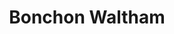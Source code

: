 ---
layout: place
title: Bonchon Waltham
permalink: /massachusetts/waltham/bonchon-waltham.html
stateAbbr: MA
stateName: Massachusetts
cityName: Waltham
seo:
  type: restaurant
  links: null
place_id: ChIJew_4CEmD44kR_rIs0uaEYgA
photos:
  - name: >-
      places/ChIJew_4CEmD44kR_rIs0uaEYgA/photos/AeeoHcK-zKD2aLhm0hEAgteWLdprCIBnuaSoRFWQN6loTnOFClGwxCz4mkkptsRi_0y8hmYGSPIR9TqzRBdal3jfFqF7fxc3NV6A5kcG0AxuGpBkObfKZTViiymmXJb-QYkx6qPKLrU35Op8ksJZmTUgwYQIy4kIZ5yQkwxgoe-G8SiJSXwHQO1qdrpDDzMjEQy1VSPOMwvLjCdSUVu5m-rSS2xYkR9yfIjMTzeOGxtgJJltqlgPQIwaXy2UahgrPUhAB5njC317TM2NWDQB_-UDI0L_QGbPaI7UoHN9Cq3bfwk
    widthPx: 800
    heightPx: 800
    authorAttributions:
      - displayName: Bonchon Waltham
        uri: https://maps.google.com/maps/contrib/115906360981695687348
        photoUri: >-
          https://lh3.googleusercontent.com/a-/ALV-UjW63t4ElEW9Mf6HQGR_B3tAeTjOIq9AAjSdFjVow8kWjiRj_L4=s100-p-k-no-mo
    flagContentUri: >-
      https://www.google.com/local/imagery/report/?cb_client=maps_api_places.places_api&image_key=!1e10!2sAF1QipOUd4LKtJa4sYIQUb3IhfbHuq3IixcOp9A3ktE&hl=en-US
    googleMapsUri: >-
      https://www.google.com/maps/place//data=!3m4!1e2!3m2!1sAF1QipOUd4LKtJa4sYIQUb3IhfbHuq3IixcOp9A3ktE!2e10!4m2!3m1!1s0x89e3834908f80f7b:0x6284e6d22cb2fe
  - name: >-
      places/ChIJew_4CEmD44kR_rIs0uaEYgA/photos/AeeoHcKG7OQgWwuJOjrwvja71w5VOQSI-LhvIk2hfY6lMF4Gu_PVe_gx-l68S4QaZ5joWHO9JYRl9_pFgEHuIgl7buygSHLZ8fBhRiculE7OOpcq4ut3U3UU2NkOR7qaUU22hwaRoWvJ-jT8ektYOsm6RGGw44f4e55co1UTotkxZst19IC6PBLE5vwRb3U9F-fRdtKmdYjHlYKrkkXeX7ZWUFek4BDPjJSnBT6Oz94yBw7mRutWae-9_FcAEmbTECSjnnQ3NeAKQZ7bTW5IKo8CdIQfkpv93ozA09H2-5Wk6oY
    widthPx: 1232
    heightPx: 693
    authorAttributions:
      - displayName: Bonchon Waltham
        uri: https://maps.google.com/maps/contrib/115906360981695687348
        photoUri: >-
          https://lh3.googleusercontent.com/a-/ALV-UjW63t4ElEW9Mf6HQGR_B3tAeTjOIq9AAjSdFjVow8kWjiRj_L4=s100-p-k-no-mo
    flagContentUri: >-
      https://www.google.com/local/imagery/report/?cb_client=maps_api_places.places_api&image_key=!1e10!2sAF1QipMOQufZLqOMPse5Mg7Jc3gwt-uTSsQLCRMvxKc&hl=en-US
    googleMapsUri: >-
      https://www.google.com/maps/place//data=!3m4!1e2!3m2!1sAF1QipMOQufZLqOMPse5Mg7Jc3gwt-uTSsQLCRMvxKc!2e10!4m2!3m1!1s0x89e3834908f80f7b:0x6284e6d22cb2fe
  - name: >-
      places/ChIJew_4CEmD44kR_rIs0uaEYgA/photos/AeeoHcLgZeqpiCsrSMKup9Y7jS_JuZkRjuzD9Q2AyejP4sNK6QZf7JrKAat4GT9wyA74N4VQ_5zK3Al8T7j-_ADyOexv6VGqTCAHsQfQBjb3hJwPZs58lRMs-ooZuhsPFlNqnwbMd7ejRolGEQRAoUee4OXVUi_Jux1aGW-xu7k5OHuTQsShUCSOOAMGV3Q9LwjpqczpZp11uBeuZ1ypqBgOOssGq9bIXJC1EIfZWSPyj82qqzwHG-lTzUaLRXusF2NpGTFDHXd4u86nB1FjWGsrSaYJIK-O4g_4CBNcOrFMZLk
    widthPx: 800
    heightPx: 800
    authorAttributions:
      - displayName: Bonchon Waltham
        uri: https://maps.google.com/maps/contrib/115906360981695687348
        photoUri: >-
          https://lh3.googleusercontent.com/a-/ALV-UjW63t4ElEW9Mf6HQGR_B3tAeTjOIq9AAjSdFjVow8kWjiRj_L4=s100-p-k-no-mo
    flagContentUri: >-
      https://www.google.com/local/imagery/report/?cb_client=maps_api_places.places_api&image_key=!1e10!2sAF1QipNxIkgBiFUWDy5T7Jc9ajFFZhhiLjY1szbB7hU&hl=en-US
    googleMapsUri: >-
      https://www.google.com/maps/place//data=!3m4!1e2!3m2!1sAF1QipNxIkgBiFUWDy5T7Jc9ajFFZhhiLjY1szbB7hU!2e10!4m2!3m1!1s0x89e3834908f80f7b:0x6284e6d22cb2fe
  - name: >-
      places/ChIJew_4CEmD44kR_rIs0uaEYgA/photos/AeeoHcJ1SU98AXQ77EM1WTpuGSVE_bWh6v_dnm_NcUCmipr5VZFayWY234PnJ091Yfko4kK89wAr2i7WVDe7vf-SJThc2lvSS5mzpWTEYPyhVvEYTQ_gnOwXddHsqkL4g5XV4g-4o7u7jSU6LKHsGZOf83MWmcPjMwRlObkOZvlQSehbigUusRNzW10cEOG_gR-rQEgeHQpdXNgBc1u6X-uKaoNQWxe7nBZd3KnifS_hy7XPHk_Io_harVzNspjxvG8HoatsEWtXjNlwihlXR8WhH7rHpkcTqYKzvCJ9OR1QFNlgPl3ZjH36IFp7eC1M5KNuT4o_1ZkQ8VM-RM2raXgDQWJ9lzQSid5kN5rjJNZz2WAX7eON6S3THVswbs3eWR_fKmjs3w4kbX16RJs3-3osXF6TK0_lIsePpUYvThpagCbbjw
    widthPx: 4000
    heightPx: 3000
    authorAttributions:
      - displayName: Umair Ishaq Khan
        uri: https://maps.google.com/maps/contrib/114749371525691806361
        photoUri: >-
          https://lh3.googleusercontent.com/a-/ALV-UjV3CIcwYW79ToWVBMvVmxEAcGN3IZHws5SSQ4hQnf0kBeR5PhYv=s100-p-k-no-mo
    flagContentUri: >-
      https://www.google.com/local/imagery/report/?cb_client=maps_api_places.places_api&image_key=!1e10!2sCIHM0ogKEICAgICvpNGMYg&hl=en-US
    googleMapsUri: >-
      https://www.google.com/maps/place//data=!3m4!1e2!3m2!1sCIHM0ogKEICAgICvpNGMYg!2e10!4m2!3m1!1s0x89e3834908f80f7b:0x6284e6d22cb2fe
  - name: >-
      places/ChIJew_4CEmD44kR_rIs0uaEYgA/photos/AeeoHcKaA6338vKKruoMWt1mgThv8wrQLXdzaL8N6TCVNC75w44GOheuCg8BTu4I_zbkjaUKQUvOb7A9DT_aPqQxLKx6fjXzlwl7q6JdOyopEXdmjyzsxoyMmaoDO3-YUvQWGwN6cgI6UfsWGu550nHiKykN1XdJaQoFmrLw1clHBGroobjUYATY7YsjUvXIyTSmoKTAyTCv3HdvPQdijOTqOb4keJvE46s7Ovh_LtTfxNwuf_JBEy3Lwx8AE2kT9g0I82R9XZn4wf9nrOr_uVb_2RGNiUpQBqO7jmsErBZJyMo
    widthPx: 800
    heightPx: 800
    authorAttributions:
      - displayName: Bonchon Waltham
        uri: https://maps.google.com/maps/contrib/115906360981695687348
        photoUri: >-
          https://lh3.googleusercontent.com/a-/ALV-UjW63t4ElEW9Mf6HQGR_B3tAeTjOIq9AAjSdFjVow8kWjiRj_L4=s100-p-k-no-mo
    flagContentUri: >-
      https://www.google.com/local/imagery/report/?cb_client=maps_api_places.places_api&image_key=!1e10!2sAF1QipO61zz9yzJgcBpIBKDEkfGWRHs_kbxfX-4bhAQ&hl=en-US
    googleMapsUri: >-
      https://www.google.com/maps/place//data=!3m4!1e2!3m2!1sAF1QipO61zz9yzJgcBpIBKDEkfGWRHs_kbxfX-4bhAQ!2e10!4m2!3m1!1s0x89e3834908f80f7b:0x6284e6d22cb2fe
  - name: >-
      places/ChIJew_4CEmD44kR_rIs0uaEYgA/photos/AeeoHcIM613B2r46UTUohqafXMqRrk5LwH78YiT5bfDecplep6nNgmf0g6VDT1-BqR_t5PAQafKX54WdUhIvLrXF4LcyGT9PHXFLCFc-Q7WRVdIQsffT2I1OhE61nLkDF5bdbBdTEvp7m9KxjakvFQcPrh-FmiMpaZpWZiBYl1Ba1h9O3-Z8CHRoqKjqS1ZmrS9z_C3LtFEKAmMlnDoYI6Xp9mxuthzqGQOe29qG4ZaT8CjsZlJ-ngqDcSJ2xDgfMqnsWu4_ekXOsw-8V3IVQZl0OJXgM7hnoWymmDPEVmWFv48
    widthPx: 800
    heightPx: 800
    authorAttributions:
      - displayName: Bonchon Waltham
        uri: https://maps.google.com/maps/contrib/115906360981695687348
        photoUri: >-
          https://lh3.googleusercontent.com/a-/ALV-UjW63t4ElEW9Mf6HQGR_B3tAeTjOIq9AAjSdFjVow8kWjiRj_L4=s100-p-k-no-mo
    flagContentUri: >-
      https://www.google.com/local/imagery/report/?cb_client=maps_api_places.places_api&image_key=!1e10!2sAF1QipMZH-J8xzJyT2ieM3K8b8xIuLfZRaBCo8HNO3Y&hl=en-US
    googleMapsUri: >-
      https://www.google.com/maps/place//data=!3m4!1e2!3m2!1sAF1QipMZH-J8xzJyT2ieM3K8b8xIuLfZRaBCo8HNO3Y!2e10!4m2!3m1!1s0x89e3834908f80f7b:0x6284e6d22cb2fe
  - name: >-
      places/ChIJew_4CEmD44kR_rIs0uaEYgA/photos/AeeoHcJ0KsHMO3MAgHQYCT7-6aMbusi8W_khKYaS6xqXscczwJ2qiiaFThoRySomOBOJVwf0Kwxj_skL3_ujuBCHjpIq2TUxNBxXzD6zj3LJhdfa3NpU7IuRvv9fX9AoC8irn761CN1wo7QP8TAgHR0qohttv-i_bg-5TAoZAf3bnqdwnH8AooHS8sPSiChDngZ41-_-C-JF5OtLhr-iZa2BYkgU3INvZhHwG0_hqOBb8aq-hgnU3RkTUPVK6iuHocedkTieq4iQ9ASSJYo3WbZer6qFRD_P718u7j30jyCfRl0
    widthPx: 800
    heightPx: 800
    authorAttributions:
      - displayName: Bonchon Waltham
        uri: https://maps.google.com/maps/contrib/115906360981695687348
        photoUri: >-
          https://lh3.googleusercontent.com/a-/ALV-UjW63t4ElEW9Mf6HQGR_B3tAeTjOIq9AAjSdFjVow8kWjiRj_L4=s100-p-k-no-mo
    flagContentUri: >-
      https://www.google.com/local/imagery/report/?cb_client=maps_api_places.places_api&image_key=!1e10!2sAF1QipPhp772OOxFR1a4dpsWsVfEzR_uhHRfgfJ0quw&hl=en-US
    googleMapsUri: >-
      https://www.google.com/maps/place//data=!3m4!1e2!3m2!1sAF1QipPhp772OOxFR1a4dpsWsVfEzR_uhHRfgfJ0quw!2e10!4m2!3m1!1s0x89e3834908f80f7b:0x6284e6d22cb2fe
  - name: >-
      places/ChIJew_4CEmD44kR_rIs0uaEYgA/photos/AeeoHcLk3XV7z087hijt-nVydbU7s7xPjtlEYbei7SpNfWBNaVyaBIl87n0lAbhS-sT_stbaEDfLOt4cUfk8hx6O8nLr9zaAgkQ7PUlJ1iSLnjAXqU9Wncpr_lh_CiN6kKjNgQ6SR-RlIms32zqwsvMuJEgbpHZ9I0lSVEksSFGTKBACnpbru6b0iXWMeZ_13hlqTptrgP-eWlFJevdPB6RigHObTtI64YFqoU1pZO3h_yDcFg20zTbr5K_3CRJ0ZzmNE0Bj8ruaNhZyPnFhWXf8isKTlObv6MHOvKANgm_mO70
    widthPx: 800
    heightPx: 800
    authorAttributions:
      - displayName: Bonchon Waltham
        uri: https://maps.google.com/maps/contrib/115906360981695687348
        photoUri: >-
          https://lh3.googleusercontent.com/a-/ALV-UjW63t4ElEW9Mf6HQGR_B3tAeTjOIq9AAjSdFjVow8kWjiRj_L4=s100-p-k-no-mo
    flagContentUri: >-
      https://www.google.com/local/imagery/report/?cb_client=maps_api_places.places_api&image_key=!1e10!2sAF1QipNzgpcLUQarROWEr831OsicjVCPfJ-iv3GDxao&hl=en-US
    googleMapsUri: >-
      https://www.google.com/maps/place//data=!3m4!1e2!3m2!1sAF1QipNzgpcLUQarROWEr831OsicjVCPfJ-iv3GDxao!2e10!4m2!3m1!1s0x89e3834908f80f7b:0x6284e6d22cb2fe
  - name: >-
      places/ChIJew_4CEmD44kR_rIs0uaEYgA/photos/AeeoHcKIYDcAFs6nIC05RLZE1aG9H7x-t6iya5ztgWy8TH8cr62WsGWwbE7lainii2VvEE0HDIPeCnMianDoeL4EA-HPdTUevO6n2EU4aEpRAQroBqR8qJddyUwLTHSKRaDFNpqmyWfiaAYrrrw7Szb-f4PHXyyIcinxCn5AY9u5hgfk6PzHOXiSCBcn-92dQ2FD9kBvcL4HSJehBhDFnkBjWHV0Qw3cJHvjJKCd0ioOKVCvaDGKGoKeQ6bCXoMKFnjUyNawT_AaNMCyWUJfhxp_80lhM-fBkMBcQeUuuOHINEU
    widthPx: 800
    heightPx: 800
    authorAttributions:
      - displayName: Bonchon Waltham
        uri: https://maps.google.com/maps/contrib/115906360981695687348
        photoUri: >-
          https://lh3.googleusercontent.com/a-/ALV-UjW63t4ElEW9Mf6HQGR_B3tAeTjOIq9AAjSdFjVow8kWjiRj_L4=s100-p-k-no-mo
    flagContentUri: >-
      https://www.google.com/local/imagery/report/?cb_client=maps_api_places.places_api&image_key=!1e10!2sAF1QipPdDM1P9qn_xXljnrZS2JIdmpGlMFLk6_R8a4o&hl=en-US
    googleMapsUri: >-
      https://www.google.com/maps/place//data=!3m4!1e2!3m2!1sAF1QipPdDM1P9qn_xXljnrZS2JIdmpGlMFLk6_R8a4o!2e10!4m2!3m1!1s0x89e3834908f80f7b:0x6284e6d22cb2fe
  - name: >-
      places/ChIJew_4CEmD44kR_rIs0uaEYgA/photos/AeeoHcJgQ3RvW1F-r1uTKae7KN7rOcPs7w79SYwMJ-EhwDhg0USYZWbHnZ11wEAMwNhFkUnk3otlilYYDLw6aJvzxsO7daaC0knNIqOhiTcxQMD2MAQl1WEFoxmNa2JhMcQIOyq09cOQh3KMnovaxIY66RXIAYxwbAlScVKURPpfLPc9vMBot6oG3n9YgBws5-8z6JZw7E5eHZV4TzBPqWsbw6t-pQXRgrA8coNtQ2FI-tF5ZCQAZ-nL29j4pBsuhTp6LekwW24tUXVHRj_I6W6acC3k4oV0dAOcgDQ0s4b5WEg
    widthPx: 1600
    heightPx: 1068
    authorAttributions:
      - displayName: Bonchon Waltham
        uri: https://maps.google.com/maps/contrib/115906360981695687348
        photoUri: >-
          https://lh3.googleusercontent.com/a-/ALV-UjW63t4ElEW9Mf6HQGR_B3tAeTjOIq9AAjSdFjVow8kWjiRj_L4=s100-p-k-no-mo
    flagContentUri: >-
      https://www.google.com/local/imagery/report/?cb_client=maps_api_places.places_api&image_key=!1e10!2sAF1QipPFA-I48CPU0JxpiEF9sr-5_uyuvyAM7Vuje6g&hl=en-US
    googleMapsUri: >-
      https://www.google.com/maps/place//data=!3m4!1e2!3m2!1sAF1QipPFA-I48CPU0JxpiEF9sr-5_uyuvyAM7Vuje6g!2e10!4m2!3m1!1s0x89e3834908f80f7b:0x6284e6d22cb2fe
address: 329 Moody St, Waltham, MA 02453, USA
street: 329 Moody St
city: Waltham
state: MA
zip: '02453'
country: USA
neighborhood: South Side
latitude: '42.370538'
longitude: '-71.237171'
accessibility_options:
  wheelchairAccessibleParking: true
  wheelchairAccessibleEntrance: true
  wheelchairAccessibleRestroom: true
  wheelchairAccessibleSeating: true
business_status: OPERATIONAL
name: Bonchon Waltham
google_maps_links:
  directionsUri: >-
    https://www.google.com/maps/dir//''/data=!4m7!4m6!1m1!4e2!1m2!1m1!1s0x89e3834908f80f7b:0x6284e6d22cb2fe!3e0
  placeUri: https://maps.google.com/?cid=27730674621133566
  writeAReviewUri: >-
    https://www.google.com/maps/place//data=!4m3!3m2!1s0x89e3834908f80f7b:0x6284e6d22cb2fe!12e1
  reviewsUri: >-
    https://www.google.com/maps/place//data=!4m4!3m3!1s0x89e3834908f80f7b:0x6284e6d22cb2fe!9m1!1b1
  photosUri: >-
    https://www.google.com/maps/place//data=!4m3!3m2!1s0x89e3834908f80f7b:0x6284e6d22cb2fe!10e5
primary_type: Asian Restaurant
opening_hours:
  regular: null
  current: null
secondary_opening_hours:
  regular:
    weekdayDescriptions: null
    type: null
  current:
    weekdayDescriptions: null
    type: null
phone: null
price_level: null
price_range: null
rating: null
rating_count: 0
website: null
description: >-
  Experience Bonchon in Waltham, MA$$$Bonchon Waltham in Waltham, MA, stands out
  as a welcoming spot for Asian fusion dining, emphasizing flavorful
  Korean-inspired dishes that draw in locals and visitors alike. This
  family-friendly eatery highlights crispy fried chicken and a selection of
  beverages, creating a casual vibe perfect for sharing meals with friends or
  family. With its accessible features like wheelchair-friendly entrances and
  seating, it's designed to accommodate everyone looking for a comfortable meal.
  The atmosphere, captured in vibrant photos of the space, adds to the appeal
  for those seeking nearby Asian options in a lively setting.
generative_summary: >-
  Experience Bonchon in Waltham, MA$$$Bonchon Waltham in Waltham, MA, stands out
  as a welcoming spot for Asian fusion dining, emphasizing flavorful
  Korean-inspired dishes that draw in locals and visitors alike. This
  family-friendly eatery highlights crispy fried chicken and a selection of
  beverages, creating a casual vibe perfect for sharing meals with friends or
  family. With its accessible features like wheelchair-friendly entrances and
  seating, it's designed to accommodate everyone looking for a comfortable meal.
  The atmosphere, captured in vibrant photos of the space, adds to the appeal
  for those seeking nearby Asian options in a lively setting.
generative_disclosure: Summarized by AI using the Grok-3-Mini model.
reviews: null
review_summary: >-
  Buzz Around Bonchon Reviews$$$Visitors often praise the standout soy garlic
  wings at this Asian fusion spot, noting their irresistible crunch and taste
  that make for a satisfying meal. While some folks feel the prices hit a bit
  high for what you get, the bold flavors keep drawing people back for more.
  Service experiences can be hit or miss, with a few mentioning it wasn't as
  helpful as hoped, but the overall food quality tends to shine through. If
  you're in the mood for top-rated Asian eats nearby, it's a solid choice worth
  trying, just keep expectations in check for the full experience.
review_disclosure: Summarized by AI using the Grok-3-Mini model.
parking_options: null
payment_options: null
allow_dogs: null
curbside_pickup: null
delivery: null
dine_in: null
good_for_children: null
good_for_groups: null
good_for_sports: null
live_music: null
menu_for_children: null
outdoor_seating: null
reservable: null
restroom: null
serves_beer: null
serves_breakfast: null
serves_brunch: null
serves_cocktails: null
serves_coffee: null
serves_dinner: null
serves_dessert: null
serves_lunch: null
serves_vegetarian_food: null
serves_wine: null
takeout: null
update_category: pro
places_description: null

---